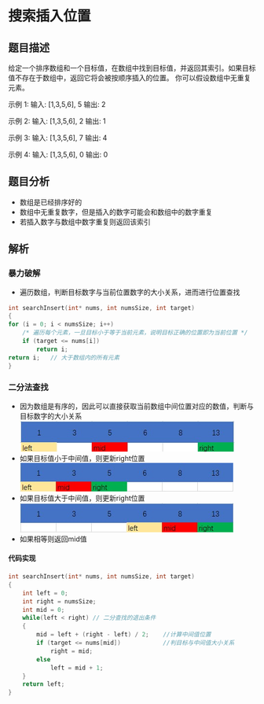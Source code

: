 # 搜索插入位置

## 题目描述
给定一个排序数组和一个目标值，在数组中找到目标值，并返回其索引。如果目标值不存在于数组中，返回它将会被按顺序插入的位置。
你可以假设数组中无重复元素。

示例 1:
输入: [1,3,5,6], 5
输出: 2

示例 2:
输入: [1,3,5,6], 2
输出: 1

示例 3:
输入: [1,3,5,6], 7
输出: 4

示例 4:
输入: [1,3,5,6], 0
输出: 0

## 题目分析
- 数组是已经排序好的
- 数组中无重复数字，但是插入的数字可能会和数组中的数字重复
- 若插入数字与数组中数字重复则返回该索引

## 解析
### 暴力破解
- 遍历数组，判断目标数字与当前位置数字的大小关系，进而进行位置查找
```c
int searchInsert(int* nums, int numsSize, int target)
{
for (i = 0; i < numsSize; i++)
    /* 遍历每个元素，一旦目标小于等于当前元素，说明目标正确的位置即为当前位置 */
    if (target <= nums[i])
        return i;
return i;   // 大于数组内的所有元素
}
```

### 二分法查找
- 因为数组是有序的，因此可以直接获取当前数组中间位置对应的数值，判断与目标数字的大小关系
![](1.jpg)
- 如果目标值小于中间值，则更新right位置
![](2.jpg)
- 如果目标值大于中间值，则更新right位置
![](3.jpg)
- 如果相等则返回mid值

#### 代码实现
```c
int searchInsert(int* nums, int numsSize, int target)
{
    int left = 0;
    int right = numsSize;
    int mid = 0;
    while(left < right) // 二分查找的退出条件
    {
        mid = left + (right - left) / 2;    //计算中间值位置
        if (target <= nums[mid])            //判目标与中间值大小关系
            right = mid;                    
        else
            left = mid + 1;
    }
    return left;
}
```
